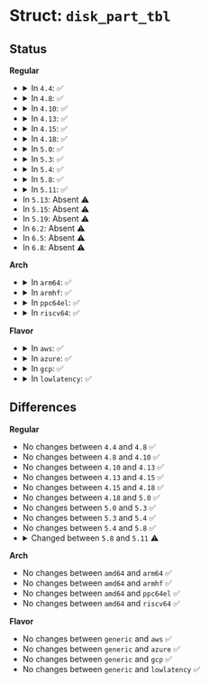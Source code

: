 # Struct: <code>disk_part_tbl</code>

## Status
<b>Regular</b>
<ul>
<li>
<details>
<summary>In <code>4.4</code>: ✅</summary>

```c
struct disk_part_tbl {
    struct callback_head callback_head;
    int len;
    struct hd_struct *last_lookup;
    struct hd_struct * part[0];
};
```
</details>
</li>
<li>
<details>
<summary>In <code>4.8</code>: ✅</summary>

```c
struct disk_part_tbl {
    struct callback_head callback_head;
    int len;
    struct hd_struct *last_lookup;
    struct hd_struct * part[0];
};
```
</details>
</li>
<li>
<details>
<summary>In <code>4.10</code>: ✅</summary>

```c
struct disk_part_tbl {
    struct callback_head callback_head;
    int len;
    struct hd_struct *last_lookup;
    struct hd_struct * part[0];
};
```
</details>
</li>
<li>
<details>
<summary>In <code>4.13</code>: ✅</summary>

```c
struct disk_part_tbl {
    struct callback_head callback_head;
    int len;
    struct hd_struct *last_lookup;
    struct hd_struct * part[0];
};
```
</details>
</li>
<li>
<details>
<summary>In <code>4.15</code>: ✅</summary>

```c
struct disk_part_tbl {
    struct callback_head callback_head;
    int len;
    struct hd_struct *last_lookup;
    struct hd_struct * part[0];
};
```
</details>
</li>
<li>
<details>
<summary>In <code>4.18</code>: ✅</summary>

```c
struct disk_part_tbl {
    struct callback_head callback_head;
    int len;
    struct hd_struct *last_lookup;
    struct hd_struct * part[0];
};
```
</details>
</li>
<li>
<details>
<summary>In <code>5.0</code>: ✅</summary>

```c
struct disk_part_tbl {
    struct callback_head callback_head;
    int len;
    struct hd_struct *last_lookup;
    struct hd_struct * part[0];
};
```
</details>
</li>
<li>
<details>
<summary>In <code>5.3</code>: ✅</summary>

```c
struct disk_part_tbl {
    struct callback_head callback_head;
    int len;
    struct hd_struct *last_lookup;
    struct hd_struct * part[0];
};
```
</details>
</li>
<li>
<details>
<summary>In <code>5.4</code>: ✅</summary>

```c
struct disk_part_tbl {
    struct callback_head callback_head;
    int len;
    struct hd_struct *last_lookup;
    struct hd_struct * part[0];
};
```
</details>
</li>
<li>
<details>
<summary>In <code>5.8</code>: ✅</summary>

```c
struct disk_part_tbl {
    struct callback_head callback_head;
    int len;
    struct hd_struct *last_lookup;
    struct hd_struct * part[0];
};
```
</details>
</li>
<li>
<details>
<summary>In <code>5.11</code>: ✅</summary>

```c
struct disk_part_tbl {
    struct callback_head callback_head;
    int len;
    struct block_device *last_lookup;
    struct block_device * part[0];
};
```
</details>
</li>
<li>
In <code>5.13</code>: Absent ⚠️
</li>
<li>
In <code>5.15</code>: Absent ⚠️
</li>
<li>
In <code>5.19</code>: Absent ⚠️
</li>
<li>
In <code>6.2</code>: Absent ⚠️
</li>
<li>
In <code>6.5</code>: Absent ⚠️
</li>
<li>
In <code>6.8</code>: Absent ⚠️
</li>
</ul>
<b>Arch</b>
<ul>
<li>
<details>
<summary>In <code>arm64</code>: ✅</summary>

```c
struct disk_part_tbl {
    struct callback_head callback_head;
    int len;
    struct hd_struct *last_lookup;
    struct hd_struct * part[0];
};
```
</details>
</li>
<li>
<details>
<summary>In <code>armhf</code>: ✅</summary>

```c
struct disk_part_tbl {
    struct callback_head callback_head;
    int len;
    struct hd_struct *last_lookup;
    struct hd_struct * part[0];
};
```
</details>
</li>
<li>
<details>
<summary>In <code>ppc64el</code>: ✅</summary>

```c
struct disk_part_tbl {
    struct callback_head callback_head;
    int len;
    struct hd_struct *last_lookup;
    struct hd_struct * part[0];
};
```
</details>
</li>
<li>
<details>
<summary>In <code>riscv64</code>: ✅</summary>

```c
struct disk_part_tbl {
    struct callback_head callback_head;
    int len;
    struct hd_struct *last_lookup;
    struct hd_struct * part[0];
};
```
</details>
</li>
</ul>
<b>Flavor</b>
<ul>
<li>
<details>
<summary>In <code>aws</code>: ✅</summary>

```c
struct disk_part_tbl {
    struct callback_head callback_head;
    int len;
    struct hd_struct *last_lookup;
    struct hd_struct * part[0];
};
```
</details>
</li>
<li>
<details>
<summary>In <code>azure</code>: ✅</summary>

```c
struct disk_part_tbl {
    struct callback_head callback_head;
    int len;
    struct hd_struct *last_lookup;
    struct hd_struct * part[0];
};
```
</details>
</li>
<li>
<details>
<summary>In <code>gcp</code>: ✅</summary>

```c
struct disk_part_tbl {
    struct callback_head callback_head;
    int len;
    struct hd_struct *last_lookup;
    struct hd_struct * part[0];
};
```
</details>
</li>
<li>
<details>
<summary>In <code>lowlatency</code>: ✅</summary>

```c
struct disk_part_tbl {
    struct callback_head callback_head;
    int len;
    struct hd_struct *last_lookup;
    struct hd_struct * part[0];
};
```
</details>
</li>
</ul>

## Differences
<b>Regular</b>
<ul>
<li>
No changes between <code>4.4</code> and <code>4.8</code> ✅
</li>
<li>
No changes between <code>4.8</code> and <code>4.10</code> ✅
</li>
<li>
No changes between <code>4.10</code> and <code>4.13</code> ✅
</li>
<li>
No changes between <code>4.13</code> and <code>4.15</code> ✅
</li>
<li>
No changes between <code>4.15</code> and <code>4.18</code> ✅
</li>
<li>
No changes between <code>4.18</code> and <code>5.0</code> ✅
</li>
<li>
No changes between <code>5.0</code> and <code>5.3</code> ✅
</li>
<li>
No changes between <code>5.3</code> and <code>5.4</code> ✅
</li>
<li>
No changes between <code>5.4</code> and <code>5.8</code> ✅
</li>
<li>
<details>
<summary>Changed between <code>5.8</code> and <code>5.11</code> ⚠️</summary>
<ul>
<li>
<b>Field type changed. </b>
<code>struct hd_struct *last_lookup</code> ➡️ <code>struct block_device *last_lookup</code>
</li>
<li>
<b>Field type changed. </b>
<code>struct hd_struct * part[0]</code> ➡️ <code>struct block_device * part[0]</code>
</li>
</ul>
</details>
</li>
</ul>
<b>Arch</b>
<ul>
<li>
No changes between <code>amd64</code> and <code>arm64</code> ✅
</li>
<li>
No changes between <code>amd64</code> and <code>armhf</code> ✅
</li>
<li>
No changes between <code>amd64</code> and <code>ppc64el</code> ✅
</li>
<li>
No changes between <code>amd64</code> and <code>riscv64</code> ✅
</li>
</ul>
<b>Flavor</b>
<ul>
<li>
No changes between <code>generic</code> and <code>aws</code> ✅
</li>
<li>
No changes between <code>generic</code> and <code>azure</code> ✅
</li>
<li>
No changes between <code>generic</code> and <code>gcp</code> ✅
</li>
<li>
No changes between <code>generic</code> and <code>lowlatency</code> ✅
</li>
</ul>

